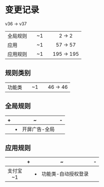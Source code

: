 # 变更记录

v36 -> v37

||||||
|-|:-:|:-:|:-:|:-:|
|全局规则||~1||2 -> 2|
|应用||~1||57 -> 57|
|应用规则||~1||195 -> 195|

## 规则类别

||||||
|-|:-:|:-:|:-:|:-:|
|功能类||~1||46 -> 46|

## 全局规则

|+|~|-|
|-|-|-|
||<li>开屏广告-全局||

## 应用规则

||+|~|-|
|:-:|-|-|-|
|支付宝<br>~1||<li>功能类-自动授权登录||
